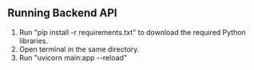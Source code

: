 ## Running Backend API
1. Run "pip install -r requirements.txt" to download the required Python libraries.
2. Open terminal in the same directory.
3. Run "uvicorn main:app --reload"